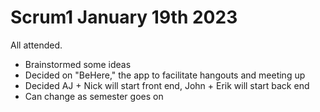 # Scrum1 January 19th 2023

All attended.
- Brainstormed some ideas
- Decided on "BeHere," the app to facilitate hangouts and meeting up
- Decided AJ + Nick will start front end, John + Erik will start back end
- Can change as semester goes on
